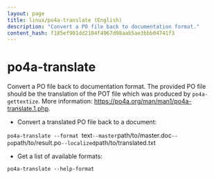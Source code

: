 ```yaml
---
layout: page
title: linux/po4a-translate (English)
description: "Convert a PO file back to documentation format."
content_hash: f185ef901dd2104f4967d98aab5ae3bbb04741f3
---
```

# po4a-translate

Convert a PO file back to documentation format.
The provided PO file should be the translation of the POT file which was produced by `po4a-gettextize`.
More information: <https://po4a.org/man/man1/po4a-translate.1.php>.

- Convert a translated PO file back to a document:

`po4a-translate --format `<span class="tldr-var badge badge-pill bg-dark-lm bg-white-dm text-white-lm text-dark-dm font-weight-bold">text</span>` --master `<span class="tldr-var badge badge-pill bg-dark-lm bg-white-dm text-white-lm text-dark-dm font-weight-bold">path/to/master.doc</span>` --po `<span class="tldr-var badge badge-pill bg-dark-lm bg-white-dm text-white-lm text-dark-dm font-weight-bold">path/to/result.po</span>` --localized `<span class="tldr-var badge badge-pill bg-dark-lm bg-white-dm text-white-lm text-dark-dm font-weight-bold">path/to/translated.txt</span>

- Get a list of available formats:

`po4a-translate --help-format`
